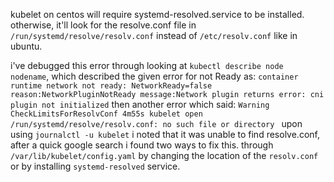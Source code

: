 kubelet on centos will require systemd-resolved.service to be installed.
otherwise, it'll look for the resolve.conf file in `/run/systemd/resolve/resolv.conf` instead of `/etc/resolv.conf`  like in ubuntu.

i've debugged this error through looking at `kubectl describe node nodename`, which described the given error for not Ready as:
`container runtime network not ready: NetworkReady=false reason:NetworkPluginNotReady message:Network plugin returns error: cni plugin not initialized`
then another error which said:
`Warning CheckLimitsForResolvConf 4m55s kubelet open /run/systemd/resolve/resolv.conf: no such file or directory
`
upon using `journalctl -u kubelet` i noted that it was unable to find resolve.conf, after a quick google search i found two ways to fix this.
through `/var/lib/kubelet/config.yaml` by changing the location of the `resolv.conf` or by installing `systemd-resolved` service.

